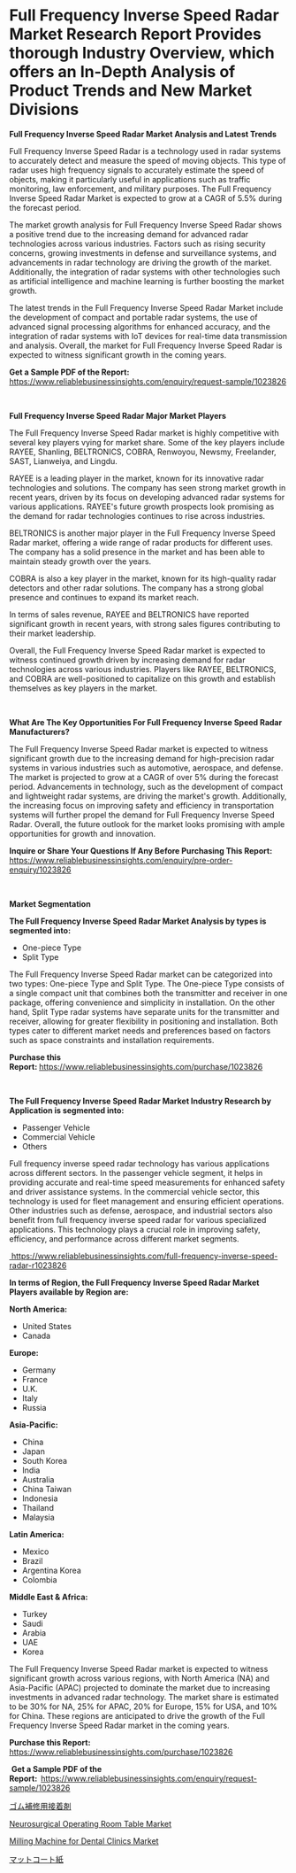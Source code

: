 <p><h1>Full Frequency Inverse Speed Radar Market Research Report Provides thorough Industry Overview, which offers an In-Depth Analysis of Product Trends and New Market Divisions</h1></p><p><strong>Full Frequency Inverse Speed Radar Market Analysis and Latest Trends</strong></p>
<p><p>Full Frequency Inverse Speed Radar is a technology used in radar systems to accurately detect and measure the speed of moving objects. This type of radar uses high frequency signals to accurately estimate the speed of objects, making it particularly useful in applications such as traffic monitoring, law enforcement, and military purposes. The Full Frequency Inverse Speed Radar Market is expected to grow at a CAGR of 5.5% during the forecast period.</p><p>The market growth analysis for Full Frequency Inverse Speed Radar shows a positive trend due to the increasing demand for advanced radar technologies across various industries. Factors such as rising security concerns, growing investments in defense and surveillance systems, and advancements in radar technology are driving the growth of the market. Additionally, the integration of radar systems with other technologies such as artificial intelligence and machine learning is further boosting the market growth.</p><p>The latest trends in the Full Frequency Inverse Speed Radar Market include the development of compact and portable radar systems, the use of advanced signal processing algorithms for enhanced accuracy, and the integration of radar systems with IoT devices for real-time data transmission and analysis. Overall, the market for Full Frequency Inverse Speed Radar is expected to witness significant growth in the coming years.</p></p>
<p><strong>Get a Sample PDF of the Report:&nbsp;</strong> <a href="https://www.reliablebusinessinsights.com/enquiry/request-sample/1023826">https://www.reliablebusinessinsights.com/enquiry/request-sample/1023826</a></p>
<p>&nbsp;</p>
<p><strong>Full Frequency Inverse Speed Radar Major Market Players</strong></p>
<p><p>The Full Frequency Inverse Speed Radar market is highly competitive with several key players vying for market share. Some of the key players include RAYEE, Shanling, BELTRONICS, COBRA, Renwoyou, Newsmy, Freelander, SAST, Lianweiya, and Lingdu.</p><p>RAYEE is a leading player in the market, known for its innovative radar technologies and solutions. The company has seen strong market growth in recent years, driven by its focus on developing advanced radar systems for various applications. RAYEE's future growth prospects look promising as the demand for radar technologies continues to rise across industries.</p><p>BELTRONICS is another major player in the Full Frequency Inverse Speed Radar market, offering a wide range of radar products for different uses. The company has a solid presence in the market and has been able to maintain steady growth over the years.</p><p>COBRA is also a key player in the market, known for its high-quality radar detectors and other radar solutions. The company has a strong global presence and continues to expand its market reach.</p><p>In terms of sales revenue, RAYEE and BELTRONICS have reported significant growth in recent years, with strong sales figures contributing to their market leadership.</p><p>Overall, the Full Frequency Inverse Speed Radar market is expected to witness continued growth driven by increasing demand for radar technologies across various industries. Players like RAYEE, BELTRONICS, and COBRA are well-positioned to capitalize on this growth and establish themselves as key players in the market.</p></p>
<p>&nbsp;</p>
<p><strong>What Are The Key Opportunities For Full Frequency Inverse Speed Radar Manufacturers?</strong></p>
<p><p>The Full Frequency Inverse Speed Radar market is expected to witness significant growth due to the increasing demand for high-precision radar systems in various industries such as automotive, aerospace, and defense. The market is projected to grow at a CAGR of over 5% during the forecast period. Advancements in technology, such as the development of compact and lightweight radar systems, are driving the market's growth. Additionally, the increasing focus on improving safety and efficiency in transportation systems will further propel the demand for Full Frequency Inverse Speed Radar. Overall, the future outlook for the market looks promising with ample opportunities for growth and innovation.</p></p>
<p><strong>Inquire or Share Your Questions If Any Before Purchasing This Report:</strong> <a href="https://www.reliablebusinessinsights.com/enquiry/pre-order-enquiry/1023826">https://www.reliablebusinessinsights.com/enquiry/pre-order-enquiry/1023826</a></p>
<p>&nbsp;</p>
<p><strong>Market Segmentation</strong></p>
<p><strong>The Full Frequency Inverse Speed Radar Market Analysis by types is segmented into:</strong></p>
<p><ul><li>One-piece Type</li><li>Split Type</li></ul></p>
<p><p>The Full Frequency Inverse Speed Radar market can be categorized into two types: One-piece Type and Split Type. The One-piece Type consists of a single compact unit that combines both the transmitter and receiver in one package, offering convenience and simplicity in installation. On the other hand, Split Type radar systems have separate units for the transmitter and receiver, allowing for greater flexibility in positioning and installation. Both types cater to different market needs and preferences based on factors such as space constraints and installation requirements.</p></p>
<p><strong>Purchase this Report:&nbsp;</strong><a href="https://www.reliablebusinessinsights.com/purchase/1023826">https://www.reliablebusinessinsights.com/purchase/1023826</a></p>
<p>&nbsp;</p>
<p><strong>The Full Frequency Inverse Speed Radar Market Industry Research by Application is segmented into:</strong></p>
<p><ul><li>Passenger Vehicle</li><li>Commercial Vehicle</li><li>Others</li></ul></p>
<p><p>Full frequency inverse speed radar technology has various applications across different sectors. In the passenger vehicle segment, it helps in providing accurate and real-time speed measurements for enhanced safety and driver assistance systems. In the commercial vehicle sector, this technology is used for fleet management and ensuring efficient operations. Other industries such as defense, aerospace, and industrial sectors also benefit from full frequency inverse speed radar for various specialized applications. This technology plays a crucial role in improving safety, efficiency, and performance across different market segments.</p></p>
<p><a href="https://www.reliablebusinessinsights.com/full-frequency-inverse-speed-radar-r1023826">&nbsp;https://www.reliablebusinessinsights.com/full-frequency-inverse-speed-radar-r1023826</a></p>
<p><strong>In terms of Region, the Full Frequency Inverse Speed Radar Market Players available by Region are:</strong></p>
<p>
    <p> <strong> North America: </strong>
        <ul>
            <li>United States</li>
            <li>Canada</li>
        </ul>
        </p> 
    <p> <strong> Europe: </strong>
        <ul>
            <li>Germany</li>
            <li>France</li>
            <li>U.K.</li>
            <li>Italy</li>
            <li>Russia</li>
        </ul>
        </p> 
    <p> <strong> Asia-Pacific: </strong>
        <ul>
            <li>China</li>
            <li>Japan</li>
            <li>South Korea</li>
            <li>India</li>
            <li>Australia</li>
            <li>China Taiwan</li>
            <li>Indonesia</li>
            <li>Thailand</li>
            <li>Malaysia</li>
        </ul>
        </p> 
    <p> <strong> Latin America: </strong>
        <ul>
            <li>Mexico</li>
            <li>Brazil</li>
            <li>Argentina Korea</li>
            <li>Colombia</li>
        </ul>
        </p> 
    <p> <strong> Middle East & Africa: </strong>
        <ul>
            <li>Turkey</li>
            <li>Saudi</li>
            <li>Arabia</li>
            <li>UAE</li>
            <li>Korea</li>
        </ul>
    </p>
    </p>
<p><p>The Full Frequency Inverse Speed Radar market is expected to witness significant growth across various regions, with North America (NA) and Asia-Pacific (APAC) projected to dominate the market due to increasing investments in advanced radar technology. The market share is estimated to be 30% for NA, 25% for APAC, 20% for Europe, 15% for USA, and 10% for China. These regions are anticipated to drive the growth of the Full Frequency Inverse Speed Radar market in the coming years.</p></p>
<p><strong>Purchase this Report: </strong><a href="https://www.reliablebusinessinsights.com/purchase/1023826">https://www.reliablebusinessinsights.com/purchase/1023826</a></p>
<p>&nbsp;<strong>Get a Sample PDF of the Report:&nbsp;&nbsp;</strong><a href="https://www.reliablebusinessinsights.com/enquiry/request-sample/1023826">https://www.reliablebusinessinsights.com/enquiry/request-sample/1023826</a></p>
<p><strong></strong></p>
<p><p><a href="https://github.com/charm854/Market-Research-Report-List-2/blob/main/4008700176106.md">ゴム補修用接着剤</a></p><p><a href="https://github.com/emnqcawl19/Market-Research-Report-List-1/blob/main/neurosurgical-operating-room-table-market.md">Neurosurgical Operating Room Table Market</a></p><p><a href="https://github.com/kulaberyasin52/Market-Research-Report-List-1/blob/main/milling-machine-for-dental-clinics-market.md">Milling Machine for Dental Clinics Market</a></p><p><a href="https://github.com/MacyOrn/Market-Research-Report-List-1/blob/main/3612677176107.md">マットコート紙</a></p></p>